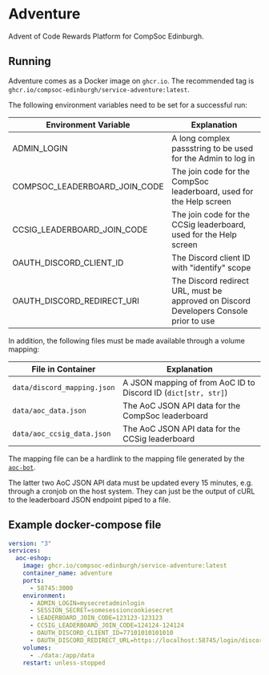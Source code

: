# Adventure

Advent of Code Rewards Platform for CompSoc Edinburgh.

## Running

Adventure comes as a Docker image on `ghcr.io`. The recommended tag is `ghcr.io/compsoc-edinburgh/service-adventure:latest`.

The following environment variables need to be set for a successful run:

| Environment Variable | Explanation |
|---|---|
| ADMIN_LOGIN | A long complex passstring to be used for the Admin to log in |
| COMPSOC_LEADERBOARD_JOIN_CODE | The join code for the CompSoc leaderboard, used for the Help screen |
| CCSIG_LEADERBOARD_JOIN_CODE | The join code for the CCSig leaderboard, used for the Help screen |
| OAUTH_DISCORD_CLIENT_ID | The Discord client ID with "identify" scope |
| OAUTH_DISCORD_REDIRECT_URI | The Discord redirect URL, must be approved on Discord Developers Console prior to use |

In addition, the following files must be made available through a volume mapping:

| File in Container | Explanation |
|---|---|
| `data/discord_mapping.json` | A JSON mapping of from AoC ID to Discord ID (`dict[str, str]`) |
| `data/aoc_data.json` | The AoC JSON API data for the CompSoc leaderboard |
| `data/aoc_ccsig_data.json` | The AoC JSON API data for the CCSig leaderboard |

The mapping file can be a hardlink to the mapping file generated by the [`aoc-bot`](https://github.com/compsoc-edinburgh/aoc-bot).

The latter two AoC JSON API data must be updated every 15 minutes, e.g. through a cronjob on the host system. They can just be the output of cURL to the leaderboard JSON endpoint piped to a file.

## Example docker-compose file

```yaml
version: "3"
services:
  aoc-eshop:
    image: ghcr.io/compsoc-edinburgh/service-adventure:latest
    container_name: adventure
    ports:
      - 58745:3000
    environment:
      - ADMIN_LOGIN=mysecretadminlogin
      - SESSION_SECRET=somesessioncookiesecret
      - LEADERBOARD_JOIN_CODE=123123-123123
      - CCSIG_LEADERBOARD_JOIN_CODE=124124-124124
      - OAUTH_DISCORD_CLIENT_ID=77101010101010
      - OAUTH_DISCORD_REDIRECT_URL=https://localhost:58745/login/discord
    volumes:
      - ./data:/app/data
    restart: unless-stopped
```
